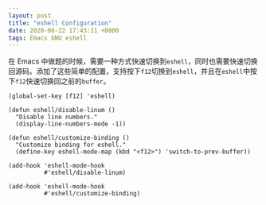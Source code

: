 ```yaml
---
layout: post
title: "eshell Configuration"
date: 2020-06-22 17:43:11 +0800
tags: Emacs GNU eshell
---
```


在 Emacs 中做题的时候，需要一种方式快速切换到`eshell`，同时也需要快速切换回源码。添加了这些简单的配置，支持按下`f12`切换到`eshell`，并且在`eshell`中按下`f12`快速切换回之前的`buffer`。

```elisp
(global-set-key [f12] 'eshell)

(defun eshell/disable-linum ()
  "Disable line numbers."
  (display-line-numbers-mode -1))

(defun eshell/customize-binding ()
  "Customize binding for eshell."
  (define-key eshell-mode-map (kbd "<f12>") 'switch-to-prev-buffer))

(add-hook 'eshell-mode-hook
          #'eshell/disable-linum)

(add-hook 'eshell-mode-hook
          #'eshell/customize-binding)
```
